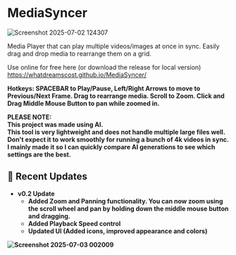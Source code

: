 # MediaSyncer

![Screenshot 2025-07-02 124307](https://github.com/user-attachments/assets/f2684d72-554c-439d-b355-a3a5bd0b7d54)

Media Player that can play multiple videos/images at once in sync. Easily drag and drop media to rearrange them on a grid.

Use online for free here (or download the release for local version) https://whatdreamscost.github.io/MediaSyncer/

<b>Hotkeys:<b> SPACEBAR to Play/Pause, Left/Right Arrows to move to Previous/Next Frame. Drag to rearrange media. Scroll to Zoom. Click and Drag Middle Mouse Button to pan while zoomed in.

<b>PLEASE NOTE:<br><b>
This project was made using AI.<br>
This tool is very lightweight and does not handle multiple large files well. Don't expect it to work smoothly for running a bunch of 4k videos in sync. I mainly made it so I can quickly compare AI generations to see which settings are the best.

## 🔄 Recent Updates

* **v0.2 Update**
    * Added Zoom and Panning functionality. You can now zoom using the scroll wheel and pan by holding down the middle mouse button and dragging.
    * Added Playback Speed control
    * Updated UI (Added icons, improved appearance and colors)

![Screenshot 2025-07-03 002009](https://github.com/user-attachments/assets/bcbfbb5c-bb56-4f9d-8ec5-5f6b8d875114)
